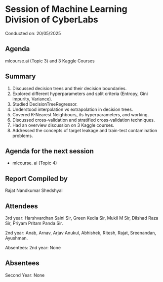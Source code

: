# Session of Machine Learning Division of CyberLabs
Conducted on: 20/05/2025

## Agenda
mlcourse.ai (Topic 3) and 3 Kaggle Courses

## Summary
1. Discussed decision trees and their decision boundaries.
2. Explored different hyperparameters and split criteria (Entropy, Gini impurity, Variance).
3. Studied DecisionTreeRegressor.
4. Understood interpolation vs extrapolation in decision trees.
5. Covered K-Nearest Neighbours, its hyperparameters, and working.
6. Discussed cross-validation and stratified cross-validation techniques.
7. Had an overview discussion on 3 Kaggle courses.
8. Addressed the concepts of target leakage and train-test contamination problems.

## Agenda for the next session
* mlcourse. ai (Topic 4)

## Report Compiled by
Rajat Nandkumar Shedshyal

## Attendees
3rd year: Harshvardhan Saini Sir, Green Kedia Sir, Mukil M Sir, Dilshad Raza Sir, Priyam Pritam Panda Sir. 

2nd year: Anab, Arnav, Arjav Anukul, Abhishek, Ritesh, Rajat, Sreenandan, Ayushman. 

Absentees:
2nd year: None

## Absentees
Second Year: None

